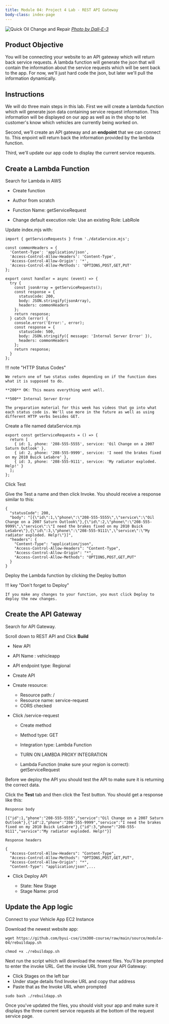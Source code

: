 ```yaml
---
title: Module 04: Project 4 Lab - REST API Gateway
body-class: index-page
---
```


![Quick Oil Change and Repair]({{URLROOT}}/shared/img/quick-logo-service-requests.jpg)
*[Photo by Dall-E-3](https://openai.com/dall-e-3)*

## Product Objective

You will be connecting your website to an API gateway which will return back service requests. A lambda function will generate the json that will contain the information about the service requests which will be sent back to the app. For now, we'll just hard code the json, but later we'll pull the information dynamically.


## Instructions

We will do three main steps in this lab. First we will create a lambda function which will generate json data containing service request information. This information will be displayed on our app as well as in the shop to let customer's know which vehicles are currently being worked on.

Second, we'll create an API gateway and an **endpoint** that we can connect to. This enpoint will return back the information provided by the lambda function.

Third, we'll update our app code to display the current service requests.

## Create a Lambda Function

Search for Lambda in AWS

* Create function
* Author from scratch
* Function Name: getServiceRequest

* Change default execution role: Use an existing Role: LabRole

Update index.mjs with:

```
import { getServiceRequests } from './dataService.mjs';

const commonHeaders = {
  'Content-Type': 'application/json',
  'Access-Control-Allow-Headers': 'Content-Type',
  'Access-Control-Allow-Origin': '*',
  'Access-Control-Allow-Methods': 'OPTIONS,POST,GET,PUT'
};

export const handler = async (event) => {
  try {
    const jsonArray = getServiceRequests();
    const response = {
      statusCode: 200,
      body: JSON.stringify(jsonArray),
      headers: commonHeaders
    };
    return response;
  } catch (error) {
    console.error('Error:', error);
    const response = {
      statusCode: 500,
      body: JSON.stringify({ message: 'Internal Server Error' }),
      headers: commonHeaders
    };
    return response;
  }
};
```

!!! note "HTTP Status Codes"

    We return one of two status codes depending on if the function does what it is supposed to do.

    **200** OK: This means everything went well.

    **500** Internal Server Error

    The preparation material for this week has videos that go into what each status code is. We'll use more in the future as well as using different HTTP verbs besides GET.

Create a file named dataService.mjs

```
export const getServiceRequests = () => {
  return [
    { id: 1, phone: '208-555-5555', service: 'Oil Change on a 2007 Saturn Outlook' },
    { id: 2, phone: '208-555-9999', service: 'I need the brakes fixed on my 2010 Buick LeSabre' },
    { id: 3, phone: '208-555-9111', service: 'My radiator exploded. Help!' }
  ];
};
```

Click Test

Give the Test a name and then click Invoke. You should receive a response similar to this:

```
{
  "statusCode": 200,
  "body": "[{\"id\":1,\"phone\":\"208-555-5555\",\"service\":\"Oil Change on a 2007 Saturn Outlook\"},{\"id\":2,\"phone\":\"208-555-9999\",\"service\":\"I need the brakes fixed on my 2010 Buick LeSabre\"},{\"id\":3,\"phone\":\"208-555-9111\",\"service\":\"My radiator exploded. Help!\"}]",
  "headers": {
    "Content-Type": "application/json",
    "Access-Control-Allow-Headers": "Content-Type",
    "Access-Control-Allow-Origin": "*",
    "Access-Control-Allow-Methods": "OPTIONS,POST,GET,PUT"
  }
}
```

Deploy the Lambda function by clicking the Deploy button

!!! key "Don't forget to Deploy"

    If you make any changes to your function, you must click Deploy to deploy the new changes. 

## Create the API Gateway

Search for API Gateway.

Scroll down to REST API and Click **Build**

* New API
* API Name : vehicleapp

* API endpoint type: Regional

* Create API

* Create resource:

    * Resource path: /
    * Resource name: service-request
    * CORS checked

* Click /service-request

    * Create method

    * Method type: GET
    * Integration type: Lambda Function
    * TURN ON LAMBDA PROXY INTEGRATION
    * Lambda Function (make sure your region is correct): getServiceRequest

Before we deploy the API you should test the API to make sure it is returning the correct data.

Click the **Test** tab and then click the Test button. You should get a response like this:

```
Response body

[{"id":1,"phone":"208-555-5555","service":"Oil Change on a 2007 Saturn Outlook"},{"id":2,"phone":"208-555-9999","service":"I need the brakes fixed on my 2010 Buick LeSabre"},{"id":3,"phone":"208-555-9111","service":"My radiator exploded. Help!"}]

Response headers

{
  "Access-Control-Allow-Headers": "Content-Type",
  "Access-Control-Allow-Methods": "OPTIONS,POST,GET,PUT",
  "Access-Control-Allow-Origin": "*",
  "Content-Type": "application/json",...
```


* Click Deploy API

    * State: New Stage
    * Stage Name: prod

## Update the App logic

Connect to your Vehicle App EC2 Instance

Download the newest website app:

```
wget https://github.com/byui-cse/itm300-course/raw/main/source/module-04/rebuildapp.sh
```

```
chmod +x ./rebuildapp.sh
```

Next run the script which will download the newest files. You'll be prompted to enter the invoke URL. Get the invoke URL from your API Gateway:

* Click Stages on the left bar
* Under stage details find Invoke URL and copy that address
* Paste that as the Invoke URL when prompted


```
sudo bash ./rebuildapp.sh
```



Once you've updated the files, you should visit your app and make sure it displays the three current service requests at the bottom of the request service page.